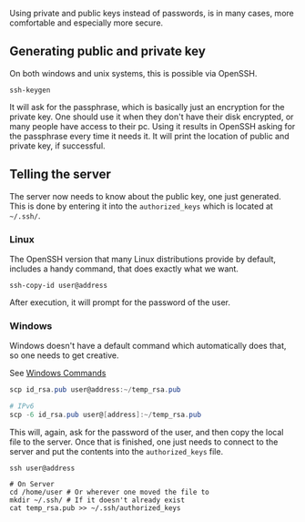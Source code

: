 Using private and public keys instead of passwords, is in many cases, more comfortable and especially more secure. 

## Generating public and private key
On both windows and unix systems, this is possible via OpenSSH.

```shell
ssh-keygen
```
It will ask for the passphrase, which is basically just an encryption for the private key. One should use it when they don't have their disk encrypted, or many people have access to their pc. Using it results in OpenSSH asking for the passphrase every time it needs it.
It will print the location of public and private key, if successful. 

## Telling the server
The server now needs to know about the public key, one just generated. This is done by entering it into the ``authorized_keys`` which is located at ``~/.ssh/``.

### Linux
The OpenSSH version that many Linux distributions provide by default, includes a handy command, that does exactly what we want.

```shell
ssh-copy-id user@address
```
After execution, it will prompt for the password of the user.

### Windows
Windows doesn't have a default command which automatically does that, so one needs to get creative.

See [Windows Commands](../windows/commands)

```powershell
scp id_rsa.pub user@address:~/temp_rsa.pub

# IPv6
scp -6 id_rsa.pub user@[address]:~/temp_rsa.pub
```
This will, again, ask for the password of the user, and then copy the local file to the server.
Once that is finished, one just needs to connect to the server and put the contents into the ``authorized_keys`` file.

```shell
ssh user@address

# On Server
cd /home/user # Or wherever one moved the file to
mkdir ~/.ssh/ # If it doesn't already exist
cat temp_rsa.pub >> ~/.ssh/authorized_keys
```
